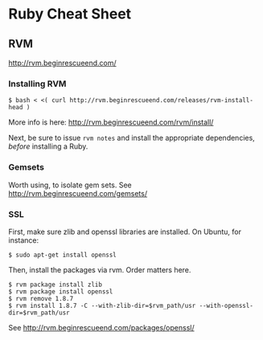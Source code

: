 # Ruby Cheat Sheet

## RVM

<http://rvm.beginrescueend.com/>

### Installing RVM

    $ bash < <( curl http://rvm.beginrescueend.com/releases/rvm-install-head )

More info is here: <http://rvm.beginrescueend.com/rvm/install/>

Next, be sure to issue `rvm notes` and install the appropriate dependencies,
*before* installing a Ruby.

### Gemsets

Worth using, to isolate gem sets. See <http://rvm.beginrescueend.com/gemsets/>

### SSL

First, make sure zlib and openssl libraries are installed. On Ubuntu, for
instance:

    $ sudo apt-get install openssl

Then, install the packages via rvm. Order matters here.

    $ rvm package install zlib
    $ rvm package install openssl
    $ rvm remove 1.8.7
    $ rvm install 1.8.7 -C --with-zlib-dir=$rvm_path/usr --with-openssl-dir=$rvm_path/usr

See <http://rvm.beginrescueend.com/packages/openssl/>

